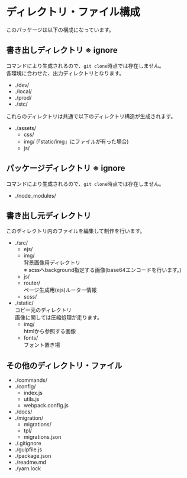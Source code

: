 
# ディレクトリ・ファイル構成

このパッケージは以下の構成になっています。

## 書き出しディレクトリ ※ ignore

コマンドにより生成されるので、`git clone`時点では存在しません。  
各環境に合わせた、出力ディレクトリとなります。

- ./dev/
- ./local/
- ./prod/
- ./stc/

これらのディレクトリは共通で以下のディレクトリ構造が生成されます。

- ./assets/
    - css/
    - img/ (「static/img」にファイルが有った場合)
    - js/

## パッケージディレクトリ ※ ignore

コマンドにより生成されるので、`git clone`時点では存在しません。

- ./node_modules/  

## 書き出し元ディレクトリ

このディレクトリ内のファイルを編集して制作を行います。

- ./src/
    - ejs/  
    - img/  
    背景画像用ディレクトリ  
    ※ scssへbackground指定する画像(base64エンコードを行います。)
    - js/  
    - router/  
    ページ生成用(ejs)ルーター情報
    - scss/  
- ./static/  
コピー元のディレクトリ  
画像に関しては圧縮処理が走ります。
    - img/  
    htmlから参照する画像
    - fonts/  
    フォント置き場

## その他のディレクトリ・ファイル

- ./commands/
- ./config/
    - index.js
    - utils.js
    - webpack.config.js
- ./docs/
- ./migration/
    - migrations/
    - tpl/
    - migrations.json
- ./.gitignore
- ./gulpfile.js
- ./package.json
- ./readme.md
- ./yarn.lock
